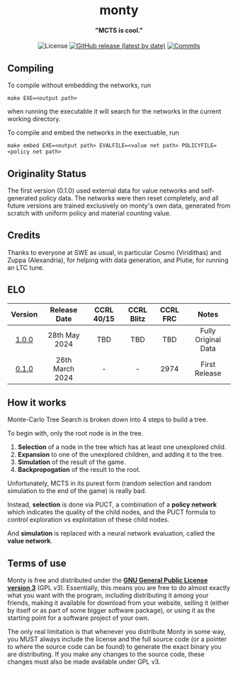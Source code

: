 <div align="center">

# monty
#### "MCTS is cool."

![License](https://img.shields.io/github/license/jw1912/monty?style=for-the-badge)
[![GitHub release (latest by date)](https://img.shields.io/github/v/release/jw1912/monty?style=for-the-badge)](https://github.com/jw1912/monty/releases/latest)
[![Commits](https://img.shields.io/github/commits-since/jw1912/monty/latest?style=for-the-badge)](https://github.com/jw1912/monty/commits/main)

</div>

## Compiling
To compile without embedding the networks, run
```
make EXE=<output path>
```
when running the executable it will search for the networks in the current working directory.

To compile and embed the networks in the exectuable, run
```
make embed EXE=<output path> EVALFILE=<value net path> POLICYFILE=<policy net path>
```

## Originality Status

The first version (0.1.0) used external data for value networks and self-generated policy data. The networks were then reset
completely, and all future versions are trained exclusively on monty's own data, generated from scratch with uniform policy
and material counting value.

## Credits
Thanks to everyone at SWE as usual, in particular Cosmo (Viridithas) and Zuppa (Alexandria), for helping with data generation, and Plutie, for running an LTC tune.

## ELO

<div align="center">

| Version | Release Date | CCRL 40/15 | CCRL Blitz | CCRL FRC | Notes |
| :-: | :-: | :-: | :-: | :-: | :-: |
| [1.0.0](https://github.com/jw1912/monty/releases/tag/v1.0.0) | 28th May 2024 | TBD | TBD | TBD | Fully Original Data |
| [0.1.0](https://github.com/jw1912/monty/releases/tag/v0.1.0) | 26th March 2024 | - | - | 2974 | First Release |

</div>

## How it works

Monte-Carlo Tree Search is broken down into 4 steps to build a tree.

To begin with, only the root node is in the tree.

1. **Selection** of a node in the tree which has at least one unexplored child.
2. **Expansion** to one of the unexplored children, and adding it to the tree.
3. **Simulation** of the result of the game.
4. **Backpropogation** of the result to the root.

Unfortunately, MCTS in its purest form (random selection and random simulation to the end of the game)
is really bad.

Instead, **selection** is done via PUCT, a combination of a **policy network** which indicates the quality of the child nodes,
and the PUCT formula to control exploration vs exploitation of these child nodes.

And **simulation** is replaced with a neural network evaluation, called the **value network**.

## Terms of use

Monty is free and distributed under the [**GNU General Public License version 3**][license-link] (GPL v3). Essentially,
this means you are free to do almost exactly what you want with the program, including distributing it among your friends, 
making it available for download from your website, selling it (either by itself or as part of some bigger software package), 
or using it as the starting point for a software project of your own.

The only real limitation is that whenever you distribute Monty in some way, you MUST always include the license and the full 
source code (or a pointer to where the source code can be found) to generate the exact binary you are distributing. If you make 
any changes to the source code, these changes must also be made available under GPL v3.

[license-link]:       https://github.com/official-monty/Monty/blob/master/Copying.txt
